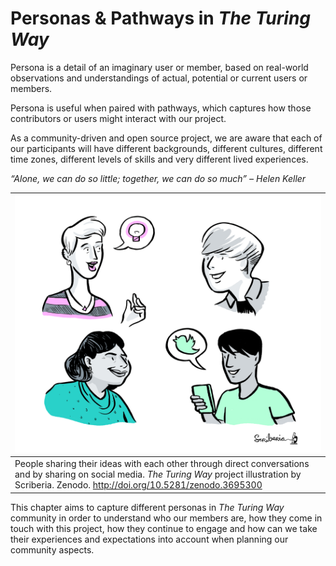 # Personas & Pathways in _The Turing Way_

Persona is a detail of an imaginary user or member, based on real-world observations and understandings of actual, potential or current users or members.

Persona is useful when paired with pathways, which captures how those contributors or users might interact with our project.

As a community-driven and open source project, we are aware that each of our participants will have different backgrounds, different cultures, different time zones, different levels of skills and very different lived experiences.

*“Alone, we can do so little; together, we can do so much” – Helen Keller*

| ![4 people with diverse appearance are talking to each other, sharing ideas directly with each other and also sharing on social media.](../../figures/Personas.png)|
|--------------------------------|
| People sharing their ideas with each other through direct conversations and by sharing on social media. _The Turing Way_ project illustration by Scriberia. Zenodo. http://doi.org/10.5281/zenodo.3695300|

This chapter aims to capture different personas in _The Turing Way_ community in order to understand who our members are, how they come in touch with this project, how they continue to engage and how can we take their experiences and expectations into account when planning our community aspects.
